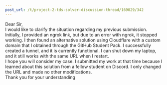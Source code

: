 ```yaml
---
post_url: /t/project-2-tds-solver-discussion-thread/169029/342
---
```

Dear Sir,  
I would like to clarify the situation regarding my previous submission. Initially, I provided an ngrok link, but due to an error with ngrok, it stopped working. I then found an alternative solution using Cloudflare with a custom domain that I obtained through the GitHub Student Pack. I successfully created a tunnel, and it is currently functional. I can shut down my laptop, and it still works with the same URL when I restart.  
I hope you will consider my case. I submitted my work at that time because I learned about this solution from a fellow student on Discord. I only changed the URL and made no other modifications.  
Thank you for your understanding